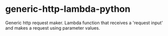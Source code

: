# generic-http-lambda-python
Generic http request maker. Lambda function that receives a 'request input' and makes a request using parameter values.
